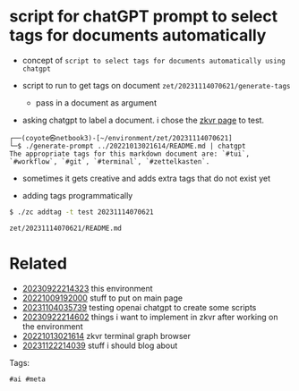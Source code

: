 # script for chatGPT prompt to select tags for documents automatically

- concept of `script to select tags for documents automatically using chatgpt`
- script to run to get tags on document `zet/20231114070621/generate-tags`
  - pass in a document as argument

- asking chatgpt to label a document. i chose the [zkvr page](/zet/20221013021614/README.md) to test.
```
┌──(coyote㉿netbook3)-[~/environment/zet/20231114070621]
└─$ ./generate-prompt ../20221013021614/README.md | chatgpt
The appropriate tags for this markdown document are: `#tui`, `#workflow`, `#git`, `#terminal`, `#zettelkasten`.
```
- sometimes it gets creative and adds extra tags that do not exist yet

- adding tags programmatically
```bash
$ ./zc addtag -t test 20231114070621
```

` zet/20231114070621/README.md `

# Related

- [20230922214323](/zet/20230922214323/README.md) this environment
- [20221009192000](/zet/20221009192000/README.md) stuff to put on main page
- [20231104035739](/zet/20231104035739/README.md) testing openai chatgpt to create some scripts
- [20230922214602](/zet/20230922214602/README.md) things i want to implement in zkvr after working on the environment
- [20221013021614](/zet/20221013021614/README.md) zkvr terminal graph browser
- [20231122214039](/zet/20231122214039/README.md) stuff i should blog about

Tags:

    #ai #meta
